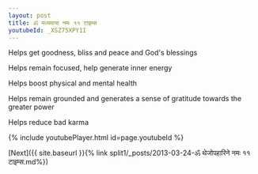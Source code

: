 ```yaml
---
layout: post
title: ॐ मध्यमाया नमः ११ टाइम्स
youtubeId: _XSZ75XPY1I
---
```

 
 
Helps get goodness, bliss and peace and God's blessings
 
Helps remain focused, help generate inner energy 
 
Helps boost physical and mental health 
 
Helps remain grounded and generates a sense of gratitude towards the greater power 
 
Helps reduce bad karma
 
 
 
 


{% include youtubePlayer.html id=page.youtubeId %}
 
[Next]({{ site.baseurl }}{% link  split1/_posts/2013-03-24-ॐ थेजोपहारिने नमः ११ टाइम्स.md%})
 
